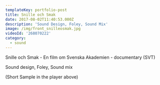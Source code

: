 ```yaml
---
templateKey: portfolio-post
title: Snille och Smak
date: 2017-08-02T11:40:53.000Z
description: 'Sound Design, Foley, Sound Mix'
image: /img/front_snilleosmak.jpg
videoId: '268070222'
category:
  - sound
---
```

Snille och Smak - En film om Svenska Akademien - documentary (SVT)

Sound design, Foley, Sound mix

(Short Sample in the player above)
